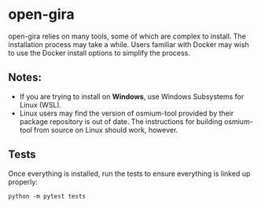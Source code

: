 # open-gira 

open-gira relies on many tools, some of which are complex to install. 
The installation process may take a while. 
Users familiar with Docker may wish to use the Docker install options to 
simplify the process.

## Notes:
- If you are trying to install on **Windows**, use Windows Subsystems for Linux (WSL).
- Linux users may find the version of osmium-tool provided by their package repository
is out of date.
The instructions for building osmium-tool from source on Linux should work, however.

## Tests
Once everything is installed, run the tests to ensure everything is linked up properly:

```
python -m pytest tests
```